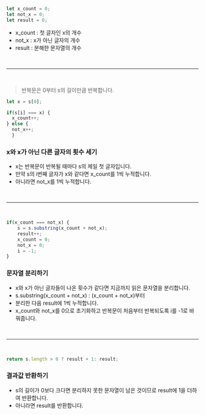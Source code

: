 ```js
let x_count = 0;
let not_x = 0;
let result = 0;
```

- x_count : 첫 글자인 x의 개수
- not_x : x가 아닌 글자의 개수
- result : 분해한 문자열의 개수

<br />

---

<br />

>  반복문은 0부터 s의 길이만큼 반복합니다.

```js
let x = s[0];

if(s[i] === x) {
  x_count++;
} else {
  not_x++;
  }
```

### x와 x가 아닌 다른 글자의 횟수 세기
- x는 반복문이 반복될 때마다 s의 제일 첫 글자입니다.
- 만약 s의 i번째 글자가 x와 같다면 x_count를 1씩 누적합니다.
- 아니라면 not_x를 1씩 누적합니다.

<br />

---

<br />

```js
if(x_count === not_x) {
    s = s.substring(x_count + not_x);
    result++;
    x_count = 0;
    not_x = 0;
    i = -1;
}
```

### 문자열 분리하기
- x와 x가 아닌 글자들이 나온 횟수가 같다면 지금까지 읽은 문자열을 분리합니다.
- s.substring(x_count + not_x) : (x_count + not_x)부터 
- 분리한 다음 result에 1씩 누적합니다.
- x_count와 not_x를 0으로 초기화하고 반복문이 처음부터 반복되도록 i를 -1로 바꿔줍니다.

<br />

---

<br />

```js
return s.length > 0 ? result + 1: result;
```

### 결과값 반환하기
- s의 길이가 0보다 크다면 분리하지 못한 문자열이 남은 것이므로 result에 1을 더하여 반환합니다.
- 아니라면 result를 반환합니다.
